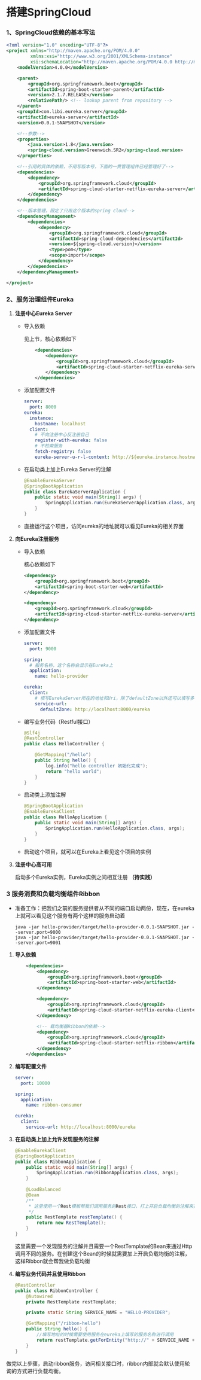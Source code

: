 # 搭建SpringCloud

### 1、SpringCloud依赖的基本写法

```xml
<?xml version="1.0" encoding="UTF-8"?>
<project xmlns="http://maven.apache.org/POM/4.0.0"
         xmlns:xsi="http://www.w3.org/2001/XMLSchema-instance"
         xsi:schemaLocation="http://maven.apache.org/POM/4.0.0 http://maven.apache.org/xsd/maven-4.0.0.xsd">
    <modelVersion>4.0.0</modelVersion>

    <parent>
        <groupId>org.springframework.boot</groupId>
        <artifactId>spring-boot-starter-parent</artifactId>
        <version>2.1.7.RELEASE</version>
        <relativePath/> <!-- lookup parent from repository -->
    </parent>
    <groupId>com.libi.eureka.server</groupId>
    <artifactId>eureka-server</artifactId>
    <version>0.0.1-SNAPSHOT</version>

    <!--参数-->
    <properties>
        <java.version>1.8</java.version>
        <spring-cloud.version>Greenwich.SR2</spring-cloud.version>
    </properties>

  	<!--引用的具体的依赖，不用写版本号，下面的一贯管理组件已经管理好了-->
    <dependencies>
        <dependency>
            <groupId>org.springframework.cloud</groupId>
            <artifactId>spring-cloud-starter-netflix-eureka-server</artifactId>
        </dependency>
    </dependencies>

    <!--版本管理，限定了只用这个版本的spring cloud-->
    <dependencyManagement>
        <dependencies>
            <dependency>
                <groupId>org.springframework.cloud</groupId>
                <artifactId>spring-cloud-dependencies</artifactId>
                <version>${spring-cloud.version}</version>
                <type>pom</type>
                <scope>import</scope>
            </dependency>
        </dependencies>
    </dependencyManagement>

</project>
```

### 2、服务治理组件Eureka

1. **注册中心Eureka Server**

   * 导入依赖

     见上节，核心依赖如下

     ```xml
         <dependencies>
             <dependency>
                 <groupId>org.springframework.cloud</groupId>
                 <artifactId>spring-cloud-starter-netflix-eureka-server</artifactId>
             </dependency>
         </dependencies>
     ```

   * 添加配置文件

     ```yml
     server:
       port: 8000
     eureka:
       instance:
         hostname: localhost
       client:
         # 不向注册中心反注册自己
         register-with-eureka: false
         # 不检索服务
         fetch-registry: false
         eureka-server-u-r-l-context: http://${eureka.instance.hostname}:${server.port}/eureka/
     ```

   * 在启动类上加上Eureka Server的注解

     ```java
     @EnableEurekaServer
     @SpringBootApplication
     public class EurekaServerApplication {
         public static void main(String[] args) {
             SpringApplication.run(EurekaServerApplication.class, args);
         }
     }
     ```

   * 直接运行这个项目，访问eureka的地址就可以看见Eureka的相关界面

2. **向Eureka注册服务**

   * 导入依赖

     核心依赖如下

     ```xml
     <dependency>
         <groupId>org.springframework.boot</groupId>
         <artifactId>spring-boot-starter-web</artifactId>
     </dependency>
     
     <dependency>
         <groupId>org.springframework.cloud</groupId>
         <artifactId>spring-cloud-starter-netflix-eureka-server</artifactId>
     </dependency>
     ```

   * 添加配置文件

     ```yaml
     server:
       port: 9000
     
     spring:
       # 服务名称，这个名称会显示在Eureka上
       application:
         name: hello-provider
     
     eureka:
       client:
         # 填写EurekaServer所在的地址和Uri，除了defaultZone以外还可以填写多个，defaultZone是自定义的名称
         service-url:
           defaultZone: http://localhost:8000/eureka
     
     ```

   * 编写业务代码（Restful接口）

     ```java
     @Slf4j
     @RestController
     public class HelloController {
     
         @GetMapping("/hello")
         public String hello() {
             log.info("hello controller 初始化完成");
             return "hello world";
         }
     }
     ```

   * 启动类上添加注解

     ```java
     @SpringBootApplication
     @EnableEurekaClient
     public class HelloApplication {
         public static void main(String[] args) {
             SpringApplication.run(HelloApplication.class, args);
         }
     }
     ```

   * 启动这个项目，就可以在Eureka上看见这个项目的实例

3. **注册中心高可用**

   启动多个Eureka实例，Eureka实例之间相互注册 **（待实践）**



### 3 服务消费和负载均衡组件Ribbon

* 准备工作：把我们之前的服务提供者从不同的端口启动两份，现在，在eureka上就可以看见这个服务有两个这样的服务启动着

  ```shell
  java -jar hello-provider/target/hello-provider-0.0.1-SNAPSHOT.jar --server.port=9000
  java -jar hello-provider/target/hello-provider-0.0.1-SNAPSHOT.jar --server.port=9001
  ```

1. **导入依赖**

   ```xml
       <dependencies>
           <dependency>
               <groupId>org.springframework.boot</groupId>
               <artifactId>spring-boot-starter-web</artifactId>
           </dependency>
   
           <dependency>
               <groupId>org.springframework.cloud</groupId>
               <artifactId>spring-cloud-starter-netflix-eureka-client</artifactId>
           </dependency>
   
           <!-- 载均衡器Ribbon的依赖-->
           <dependency>
               <groupId>org.springframework.cloud</groupId>
               <artifactId>spring-cloud-starter-netflix-ribbon</artifactId>
           </dependency>
       </dependencies>
   ```

2. **编写配置文件**

   ```yaml
   server:
     port: 10000
   
   spring:
     application:
       name: ribbon-consumer
   
   eureka:
     client:
       service-url: http://localhost:8000/eureka
   ```

3. **在启动类上加上允许发现服务的注解**

   ```java
   @EnableEurekaClient
   @SpringBootApplication
   public class RibbonApplication {
       public static void main(String[] args) {
           SpringApplication.run(RibbonApplication.class, args);
       }
       
       @LoadBalanced
       @Bean
       /**
        * 这里使用一个Rest模板帮我们调用服务的Rest接口，打上开启负载均衡的注解来开启负载均衡
        */
       public RestTemplate restTemplate() {
           return new RestTemplate();
       }
   }
   ```

   这里需要一个发现服务的注解并且需要一个RestTemplate的Bean来通过Http调用不同的服务。在创建这个Bean的时候就需要加上开启负载均衡的注解，这样Ribbon就会帮我做负载均衡

4. **编写业务代码并且使用Ribbon**

   ```java
   @RestController
   public class RibbonController {
       @Autowired
       private RestTemplate restTemplate;
   
       private static String SERVICE_NAME = "HELLO-PROVIDER";
   
       @GetMapping("/ribbon-hello")
       public String hello() {
           //填写地址的时候需要使用服务在eureka上填写的服务名称进行调用
           return restTemplate.getForEntity("http://" + SERVICE_NAME + "/hello", String.class).getBody();
       }
   }
   ```



做完以上步骤，启动ribbon服务，访问相关接口时，ribbon内部就会默认使用轮询的方式进行负载均衡。